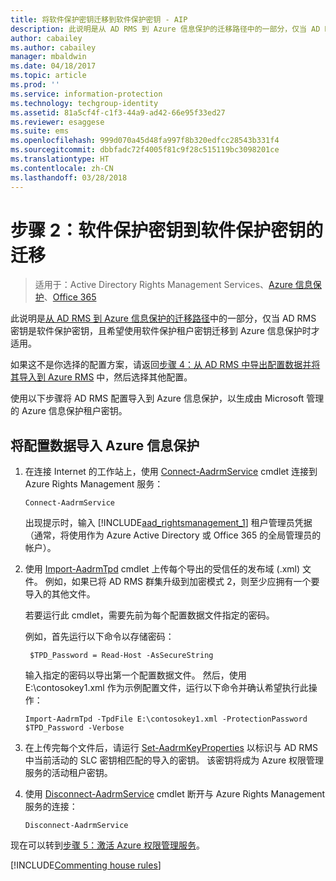 ```yaml
---
title: 将软件保护密钥迁移到软件保护密钥 - AIP
description: 此说明是从 AD RMS 到 Azure 信息保护的迁移路径中的一部分，仅当 AD RMS 密钥是软件保护密钥，且希望使用软件保护租户密钥迁移到 Azure 信息保护时才适用。
author: cabailey
ms.author: cabailey
manager: mbaldwin
ms.date: 04/18/2017
ms.topic: article
ms.prod: ''
ms.service: information-protection
ms.technology: techgroup-identity
ms.assetid: 81a5cf4f-c1f3-44a9-ad42-66e95f33ed27
ms.reviewer: esaggese
ms.suite: ems
ms.openlocfilehash: 999d070a45d48fa997f8b320edfcc28543b331f4
ms.sourcegitcommit: dbbfadc72f4005f81c9f28c515119bc3098201ce
ms.translationtype: HT
ms.contentlocale: zh-CN
ms.lasthandoff: 03/28/2018
---
```

# <a name="step-2-software-protected-key-to-software-protected-key-migration"></a>步骤 2：软件保护密钥到软件保护密钥的迁移

>适用于：Active Directory Rights Management Services、[Azure 信息保护](https://azure.microsoft.com/pricing/details/information-protection)、[Office 365](http://download.microsoft.com/download/E/C/F/ECF42E71-4EC0-48FF-AA00-577AC14D5B5C/Azure_Information_Protection_licensing_datasheet_EN-US.pdf)


此说明是[从 AD RMS 到 Azure 信息保护的迁移路径](migrate-from-ad-rms-to-azure-rms.md)中的一部分，仅当 AD RMS 密钥是软件保护密钥，且希望使用软件保护租户密钥迁移到 Azure 信息保护时才适用。 

如果这不是你选择的配置方案，请返回[步骤 4：从 AD RMS 中导出配置数据并将其导入到 Azure RMS](migrate-from-ad-rms-phase2.md#step-4-export-configuration-data-from-ad-rms-and-import-it-to-azure-information-protection) 中，然后选择其他配置。

使用以下步骤将 AD RMS 配置导入到 Azure 信息保护，以生成由 Microsoft 管理的 Azure 信息保护租户密钥。

## <a name="to-import-the-configuration-data-to-azure-information-protection"></a>将配置数据导入 Azure 信息保护

1. 在连接 Internet 的工作站上，使用 [Connect-AadrmService](/powershell/aadrm/vlatest/connect-aadrmservice) cmdlet 连接到 Azure Rights Management 服务：

    ```
    Connect-AadrmService
    ```
    出现提示时，输入 [!INCLUDE[aad_rightsmanagement_1](../includes/aad_rightsmanagement_1_md.md)] 租户管理员凭据（通常，将使用作为 Azure Active Directory 或 Office 365 的全局管理员的帐户）。

2. 使用 [Import-AadrmTpd](/powershell/aadrm/vlatest/import-aadrmtpd) cmdlet 上传每个导出的受信任的发布域 (.xml) 文件。 例如，如果已将 AD RMS 群集升级到加密模式 2，则至少应拥有一个要导入的其他文件。 
    
    若要运行此 cmdlet，需要先前为每个配置数据文件指定的密码。 
    
    例如，首先运行以下命令以存储密码：
    
        $TPD_Password = Read-Host -AsSecureString
    
    输入指定的密码以导出第一个配置数据文件。 然后，使用 E:\contosokey1.xml 作为示例配置文件，运行以下命令并确认希望执行此操作：
    ```
    Import-AadrmTpd -TpdFile E:\contosokey1.xml -ProtectionPassword $TPD_Password -Verbose
    ```
    
3. 在上传完每个文件后，请运行 [Set-AadrmKeyProperties](/powershell/module/aadrm/set-aadrmkeyproperties) 以标识与 AD RMS 中当前活动的 SLC 密钥相匹配的导入的密钥。 该密钥将成为 Azure 权限管理服务的活动租户密钥。

4.  使用 [Disconnect-AadrmService](/powershell/aadrm/vlatest/disconnect-aadrmservice) cmdlet 断开与 Azure Rights Management 服务的连接：

    ```
    Disconnect-AadrmService
    ```

现在可以转到[步骤 5：激活 Azure 权限管理服务](migrate-from-ad-rms-phase2.md#step-5-activate-the-azure-rights-management-service)。

[!INCLUDE[Commenting house rules](../includes/houserules.md)]

